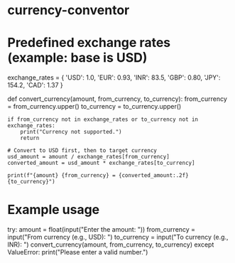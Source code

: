 # currency-conventor

# Predefined exchange rates (example: base is USD)
exchange_rates = {
    'USD': 1.0,
    'EUR': 0.93,
    'INR': 83.5,
    'GBP': 0.80,
    'JPY': 154.2,
    'CAD': 1.37
}

def convert_currency(amount, from_currency, to_currency):
    from_currency = from_currency.upper()
    to_currency = to_currency.upper()

    if from_currency not in exchange_rates or to_currency not in exchange_rates:
        print("Currency not supported.")
        return

    # Convert to USD first, then to target currency
    usd_amount = amount / exchange_rates[from_currency]
    converted_amount = usd_amount * exchange_rates[to_currency]

    print(f"{amount} {from_currency} = {converted_amount:.2f} {to_currency}")

# Example usage
try:
    amount = float(input("Enter the amount: "))
    from_currency = input("From currency (e.g., USD): ")
    to_currency = input("To currency (e.g., INR): ")
    convert_currency(amount, from_currency, to_currency)
except ValueError:
    print("Please enter a valid number.")

